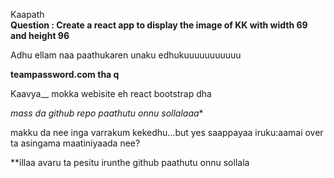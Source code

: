 Kaapath<br/>
**Question : Create a react app to display the image of KK with width 69 and height 96**


Adhu ellam naa paathukaren unaku edhukuuuuuuuuuuu


**teampassword.com tha q**

Kaavya__ mokka webisite eh react bootstrap dha


*mass da github repo paathutu onnu sollalaaa**

makku da nee inga varrakum kekedhu...but yes saappayaa iruku:aamai over
ta asingama maatiniyaada nee?

**illaa avaru ta pesitu irunthe github paathutu onnu sollala

